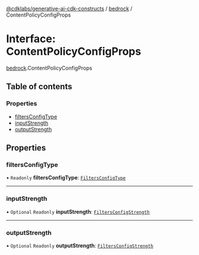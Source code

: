 [@cdklabs/generative-ai-cdk-constructs](../README.md) / [bedrock](../modules/bedrock.md) / ContentPolicyConfigProps

# Interface: ContentPolicyConfigProps

[bedrock](../modules/bedrock.md).ContentPolicyConfigProps

## Table of contents

### Properties

- [filtersConfigType](bedrock.ContentPolicyConfigProps.md#filtersconfigtype)
- [inputStrength](bedrock.ContentPolicyConfigProps.md#inputstrength)
- [outputStrength](bedrock.ContentPolicyConfigProps.md#outputstrength)

## Properties

### filtersConfigType

• `Readonly` **filtersConfigType**: [`FiltersConfigType`](../enums/bedrock.FiltersConfigType.md)

___

### inputStrength

• `Optional` `Readonly` **inputStrength**: [`FiltersConfigStrength`](../enums/bedrock.FiltersConfigStrength.md)

___

### outputStrength

• `Optional` `Readonly` **outputStrength**: [`FiltersConfigStrength`](../enums/bedrock.FiltersConfigStrength.md)
